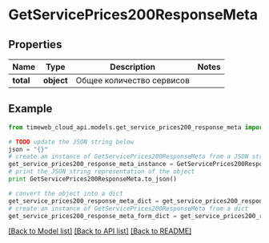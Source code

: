 # GetServicePrices200ResponseMeta


## Properties
Name | Type | Description | Notes
------------ | ------------- | ------------- | -------------
**total** | **object** | Общее количество сервисов | 

## Example

```python
from timeweb_cloud_api.models.get_service_prices200_response_meta import GetServicePrices200ResponseMeta

# TODO update the JSON string below
json = "{}"
# create an instance of GetServicePrices200ResponseMeta from a JSON string
get_service_prices200_response_meta_instance = GetServicePrices200ResponseMeta.from_json(json)
# print the JSON string representation of the object
print GetServicePrices200ResponseMeta.to_json()

# convert the object into a dict
get_service_prices200_response_meta_dict = get_service_prices200_response_meta_instance.to_dict()
# create an instance of GetServicePrices200ResponseMeta from a dict
get_service_prices200_response_meta_form_dict = get_service_prices200_response_meta.from_dict(get_service_prices200_response_meta_dict)
```
[[Back to Model list]](../README.md#documentation-for-models) [[Back to API list]](../README.md#documentation-for-api-endpoints) [[Back to README]](../README.md)


